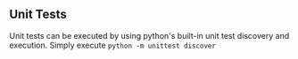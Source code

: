 Unit Tests
----------
Unit tests can be executed by using python's built-in unit test discovery and 
execution. Simply execute `python -m unittest discover`
